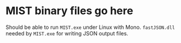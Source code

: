 # MIST binary files go here

Should be able to run `MIST.exe` under Linux with Mono.
`fastJSON.dll` needed by `MIST.exe` for writing JSON output files.